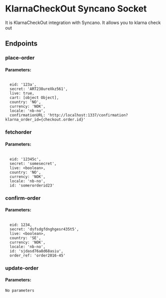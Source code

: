 # KlarnaCheckOut Syncano Socket

It is KlarnaCheckOut integration with Syncano. It allows you to klarna check out

## Endpoints

### place-order

#### Parameters:
```

  eid: '123a',
  secret: 'ART238ureXkz561',
  live: true,
  cart: [object Object],
  country: 'NO',
  currency: 'NOK',
  locale: 'nb-no',
  confirmationURL: 'http://localhost:1337/confirmation?klarna_order_id={checkout.order.id}'
```


### fetchorder

#### Parameters:
```

  eid: '12345c',
  secret: 'somesecret',
  live: <boolean>,
  country: 'NO',
  currency: 'NOK',
  locale: 'nb-no',
  id: 'somerorderid23'
```


### confirm-order

#### Parameters:
```

  eid: 1234,
  secret: 'dsfsdgfdnghgesr435t5',
  live: <boolean>,
  country: 'SE',
  currency: 'NOK',
  locale: 'nb-no',
  id: 'sjdasd76a8d68asiu',
  order_ref: 'order2016-45'
```


### update-order

#### Parameters:
```
No parameters
```

